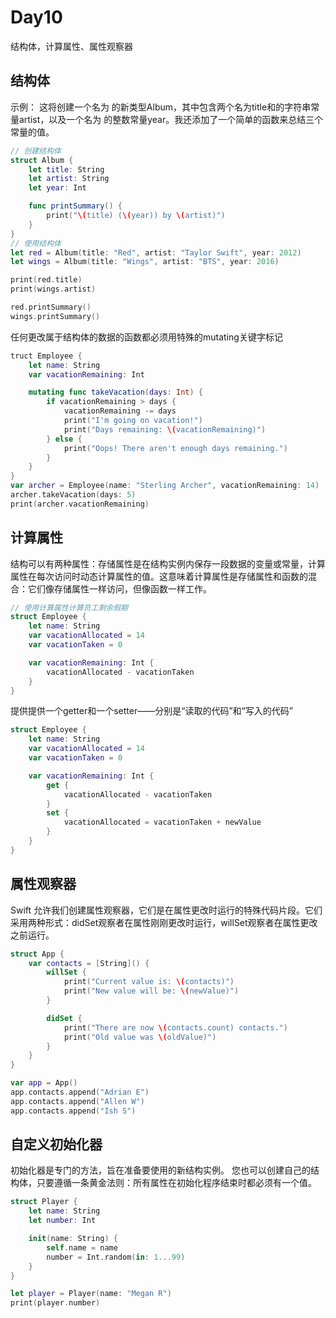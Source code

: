 # Day10

结构体，计算属性、属性观察器

## 结构体

示例：
这将创建一个名为 的新类型Album，其中包含两个名为title和的字符串常量artist，以及一个名为 的整数常量year。我还添加了一个简单的函数来总结三个常量的值。

```swift
// 创建结构体
struct Album {
    let title: String
    let artist: String
    let year: Int

    func printSummary() {
        print("\(title) (\(year)) by \(artist)")
    }
}
// 使用结构体
let red = Album(title: "Red", artist: "Taylor Swift", year: 2012)
let wings = Album(title: "Wings", artist: "BTS", year: 2016)

print(red.title)
print(wings.artist)

red.printSummary()
wings.printSummary()

```

任何更改属于结构体的数据的函数都必须用特殊的mutating关键字标记

```swift
truct Employee {
    let name: String
    var vacationRemaining: Int

    mutating func takeVacation(days: Int) {
        if vacationRemaining > days {
            vacationRemaining -= days
            print("I'm going on vacation!")
            print("Days remaining: \(vacationRemaining)")
        } else {
            print("Oops! There aren't enough days remaining.")
        }
    }
}
var archer = Employee(name: "Sterling Archer", vacationRemaining: 14)
archer.takeVacation(days: 5)
print(archer.vacationRemaining)
```

## 计算属性

结构可以有两种属性：存储属性是在结构实例内保存一段数据的变量或常量，计算属性在每次访问时动态计算属性的值。这意味着计算属性是存储属性和函数的混合：它们像存储属性一样访问，但像函数一样工作。

```swift
// 使用计算属性计算员工剩余假期
struct Employee {
    let name: String
    var vacationAllocated = 14
    var vacationTaken = 0

    var vacationRemaining: Int {
        vacationAllocated - vacationTaken
    }
}
```

提供提供一个getter和一个setter——分别是“读取的代码”和“写入的代码”

```swift
struct Employee {
    let name: String
    var vacationAllocated = 14
    var vacationTaken = 0

    var vacationRemaining: Int {
        get {
            vacationAllocated - vacationTaken
        }
        set {
            vacationAllocated = vacationTaken + newValue
        }
    }
}
```

## 属性观察器

Swift 允许我们创建属性观察器，它们是在属性更改时运行的特殊代码片段。它们采用两种形式：didSet观察者在属性刚刚更改时运行，willSet观察者在属性更改之前运行。

```swift
struct App {
    var contacts = [String]() {
        willSet {
            print("Current value is: \(contacts)")
            print("New value will be: \(newValue)")
        }

        didSet {
            print("There are now \(contacts.count) contacts.")
            print("Old value was \(oldValue)")
        }
    }
}

var app = App()
app.contacts.append("Adrian E")
app.contacts.append("Allen W")
app.contacts.append("Ish S")
```

## 自定义初始化器

初始化器是专门的方法，旨在准备要使用的新结构实例。
您也可以创建自己的结构体，只要遵循一条黄金法则：所有属性在初始化程序结束时都必须有一个值。

```swift
struct Player {
    let name: String
    let number: Int

    init(name: String) {
        self.name = name
        number = Int.random(in: 1...99)
    }
}

let player = Player(name: "Megan R")
print(player.number)
```
